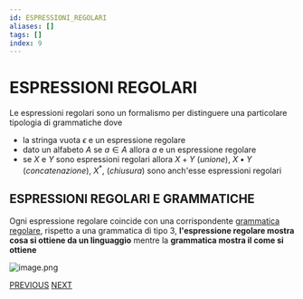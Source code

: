 ```yaml
---
id: ESPRESSIONI_REGOLARI
aliases: []
tags: []
index: 9
---
```

# ESPRESSIONI REGOLARI

Le espressioni regolari sono un formalismo per distinguere una particolare tipologia di grammatiche dove

- la stringa vuota $\epsilon$ e un espressione regolare
- dato un alfabeto $A$ se $a\in A$ allora $a$ e un espressione regolare
- se $X$ e $Y$ sono espressioni regolari allora $X+ Y$ (*unione*), $X\bullet Y$ (*concatenazione*), $X^*$, (*chiusura*) sono anch'esse espressioni regolari

## ESPRESSIONI REGOLARI E GRAMMATICHE

Ogni espressione regolare coincide con una corrispondente [grammatica regolare](GRAMMATICHE_REGOLARI.md), rispetto a una grammatica di tipo 3, **l'espressione regolare mostra cosa si ottiene da un linguaggio** mentre la **grammatica mostra il come si ottiene**

![image.png](image_1681653433735_0.png)


[PREVIOUS](GRAMMATICHE_REGOLARI.md) [NEXT](PUMPING_LEMMA.md)
